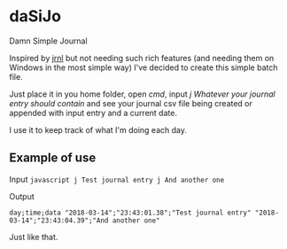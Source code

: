 # daSiJo
Damn Simple Journal

Inspired by [jrnl](http://jrnl.sh/) but not needing such rich features (and needing them on Windows in the most simple way) I've decided to create this simple batch file.

Just place it in you home folder, open *cmd*, input *j Whatever your journal entry should contain* and see your journal csv file being created or appended with input entry and a current date.

I use it to keep track of what I'm doing each day.

## Example of use

Input
`javascript
j Test journal entry
j And another one
`

Output

`
day;time;data
"2018-03-14";"23:43:01.38";"Test journal entry"
"2018-03-14";"23:43:04.39";"And another one"
`

Just like that.